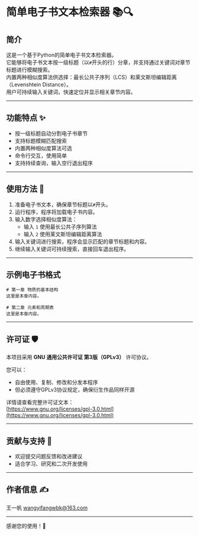 # 简单电子书文本检索器 📚🔍

## 简介
这是一个基于Python的简单电子书文本检索器。  
它能够将电子书文本按一级标题（以`#`开头的行）分章，并支持通过关键词对章节标题进行模糊搜索。  
内置两种相似度算法供选择：最长公共子序列（LCS）和莱文斯坦编辑距离（Levenshtein Distance）。  
用户可持续输入关键词，快速定位并显示相关章节内容。

---

## 功能特点 ✨
- 按一级标题自动分割电子书章节  
- 支持标题模糊匹配搜索  
- 内置两种相似度算法可选  
- 命令行交互，使用简单  
- 支持持续查询，输入空行退出程序  

---

## 使用方法 🚀

1. 准备电子书文本，确保章节标题以`#`开头。  
2. 运行程序，程序将加载电子书内容。  
3. 输入数字选择相似度算法：  
   - 输入 `1` 使用最长公共子序列算法  
   - 输入 `2` 使用莱文斯坦编辑距离算法  
4. 输入关键词进行搜索，程序会显示匹配的章节标题和内容。  
5. 继续输入关键词可持续搜索，直接回车退出程序。  

---

## 示例电子书格式

```
# 第一章 物质的基本结构
这里是本章内容。

# 第二章 元素和周期表
这里是本章内容。
```

---

## 许可证 🛡️

本项目采用 **GNU 通用公共许可证 第3版（GPLv3）** 许可协议。  

您可以：  
- 自由使用、复制、修改和分发本程序  
- 但必须遵守GPLv3协议规定，确保衍生作品同样开源  

详情请查看完整许可证文本：  
[https://www.gnu.org/licenses/gpl-3.0.html](https://www.gnu.org/licenses/gpl-3.0.html)

---

## 贡献与支持 🙌

- 欢迎提交问题反馈和改进建议  
- 适合学习、研究和二次开发使用  

---

## 作者信息 ✍️

王一帆
wangyifangwbk@163.com

---

感谢您的使用！🎉
```
